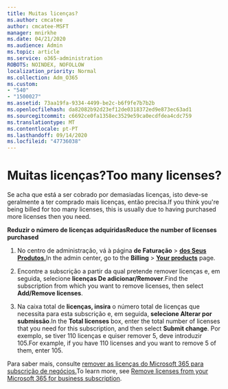```yaml
---
title: Muitas licenças?
ms.author: cmcatee
author: cmcatee-MSFT
manager: mnirkhe
ms.date: 04/21/2020
ms.audience: Admin
ms.topic: article
ms.service: o365-administration
ROBOTS: NOINDEX, NOFOLLOW
localization_priority: Normal
ms.collection: Adm_O365
ms.custom:
- "540"
- "1500027"
ms.assetid: 73aa19fa-9334-4499-be2c-b6f9fe7b7b2b
ms.openlocfilehash: da82082b92d23ef12de0318372ed9e873ec63ad1
ms.sourcegitcommit: c6692ce0fa1358ec3529e59ca0ecdfdea4cdc759
ms.translationtype: MT
ms.contentlocale: pt-PT
ms.lasthandoff: 09/14/2020
ms.locfileid: "47736038"
---
```

# <a name="too-many-licenses"></a><span data-ttu-id="e3427-102">Muitas licenças?</span><span class="sxs-lookup"><span data-stu-id="e3427-102">Too many licenses?</span></span>

<span data-ttu-id="e3427-103">Se acha que está a ser cobrado por demasiadas licenças, isto deve-se geralmente a ter comprado mais licenças, então precisa.</span><span class="sxs-lookup"><span data-stu-id="e3427-103">If you think you're being billed for too many licenses, this is usually due to having purchased more licenses then you need.</span></span>
  
<span data-ttu-id="e3427-104">**Reduzir o número de licenças adquiridas**</span><span class="sxs-lookup"><span data-stu-id="e3427-104">**Reduce the number of licenses purchased**</span></span>
  
1. <span data-ttu-id="e3427-105">No centro de administração, vá à página **de Faturação** \> **[dos Seus Produtos.](https://go.microsoft.com/fwlink/p/?linkid=842054)**</span><span class="sxs-lookup"><span data-stu-id="e3427-105">In the admin center, go to the **Billing** \> **[Your products](https://go.microsoft.com/fwlink/p/?linkid=842054)** page.</span></span>

2. <span data-ttu-id="e3427-106">Encontre a subscrição a partir da qual pretende remover licenças e, em seguida, selecione **licenças De adicionar/Remover**.</span><span class="sxs-lookup"><span data-stu-id="e3427-106">Find the subscription from which you want to remove licenses, then select **Add/Remove licenses**.</span></span>

3. <span data-ttu-id="e3427-107">Na caixa total de **licenças, insira** o número total de licenças que necessita para esta subscrição e, em seguida, **selecione Alterar por submissão**.</span><span class="sxs-lookup"><span data-stu-id="e3427-107">In the **Total licenses** box, enter the total number of licenses that you need for this subscription, and then select **Submit change**.</span></span> <span data-ttu-id="e3427-108">Por exemplo, se tiver 110 licenças e quiser remover 5, deve introduzir 105.</span><span class="sxs-lookup"><span data-stu-id="e3427-108">For example, if you have 110 licenses and you want to remove 5 of them, enter 105.</span></span>

<span data-ttu-id="e3427-109">Para saber mais, consulte [remover as licenças do Microsoft 365 para subscrição de negócios.](https://docs.microsoft.com/microsoft-365/commerce/licenses/buy-licenses)</span><span class="sxs-lookup"><span data-stu-id="e3427-109">To learn more, see [Remove licenses from your Microsoft 365 for business subscription](https://docs.microsoft.com/microsoft-365/commerce/licenses/buy-licenses).</span></span>